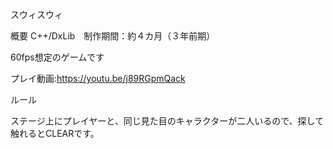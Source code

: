 スウィスウィ


概要
C++/DxLib　制作期間：約４カ月（３年前期）

60fps想定のゲームです

プレイ動画:https://youtu.be/j89RGpmQack

ルール

ステージ上にプレイヤーと、同じ見た目のキャラクターが二人いるので、探して触れるとCLEARです。
